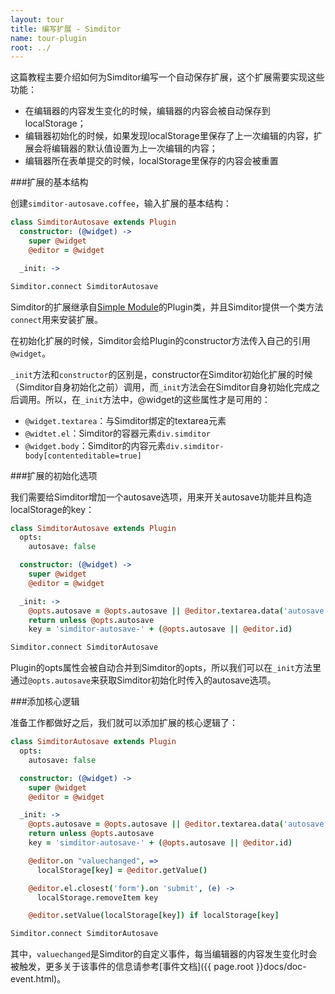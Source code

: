 ```yaml
---
layout: tour
title: 编写扩展 - Simditor
name: tour-plugin
root: ../
---
```


这篇教程主要介绍如何为Simditor编写一个自动保存扩展，这个扩展需要实现这些功能：

* 在编辑器的内容发生变化的时候，编辑器的内容会被自动保存到localStorage；
* 编辑器初始化的时候，如果发现localStorage里保存了上一次编辑的内容，扩展会将编辑器的默认值设置为上一次编辑的内容；
* 编辑器所在表单提交的时候，localStorage里保存的内容会被重置


###扩展的基本结构

创建`simditor-autosave.coffee`，输入扩展的基本结构：

```coffee
class SimditorAutosave extends Plugin
  constructor: (@widget) ->
    super @widget
    @editor = @widget

  _init: ->

Simditor.connect SimditorAutosave
```

Simditor的扩展继承自[Simple Module](https://github.com/mycolorway/simple-module)的Plugin类，并且Simditor提供一个类方法`connect`用来安装扩展。

在初始化扩展的时候，Simditor会给Plugin的constructor方法传入自己的引用`@widget`。

`_init`方法和`constructor`的区别是，constructor在Simditor初始化扩展的时候（Simditor自身初始化之前）调用，而`_init`方法会在Simditor自身初始化完成之后调用。所以，在`_init`方法中，@widget的这些属性才是可用的：

* `@widget.textarea`：与Simditor绑定的textarea元素
* `@widtet.el`：Simditor的容器元素`div.simditor`
* `@widget.body`：Simditor的内容元素`div.simditor-body[contenteditable=true]`


###扩展的初始化选项

我们需要给Simditor增加一个autosave选项，用来开关autosave功能并且构造localStorage的key：

```coffee
class SimditorAutosave extends Plugin
  opts:
    autosave: false

  constructor: (@widget) ->
    super @widget
    @editor = @widget

  _init: ->
    @opts.autosave = @opts.autosave || @editor.textarea.data('autosave')
    return unless @opts.autosave
	key = 'simditor-autosave-' + (@opts.autosave || @editor.id)

Simditor.connect SimditorAutosave
```

Plugin的opts属性会被自动合并到Simditor的opts，所以我们可以在`_init`方法里通过`@opts.autosave`来获取Simditor初始化时传入的autosave选项。


###添加核心逻辑

准备工作都做好之后，我们就可以添加扩展的核心逻辑了：

```coffee
class SimditorAutosave extends Plugin
  opts:
    autosave: false

  constructor: (@widget) ->
    super @widget
    @editor = @widget

  _init: ->
    @opts.autosave = @opts.autosave || @editor.textarea.data('autosave')
    return unless @opts.autosave
	key = 'simditor-autosave-' + (@opts.autosave || @editor.id)

    @editor.on "valuechanged", =>
      localStorage[key] = @editor.getValue()

    @editor.el.closest('form').on 'submit', (e) ->
      localStorage.removeItem key

    @editor.setValue(localStorage[key]) if localStorage[key]

Simditor.connect SimditorAutosave
```

其中，`valuechanged`是Simditor的自定义事件，每当编辑器的内容发生变化时会被触发，更多关于该事件的信息请参考[事件文档]({{ page.root }}docs/doc-event.html)。

